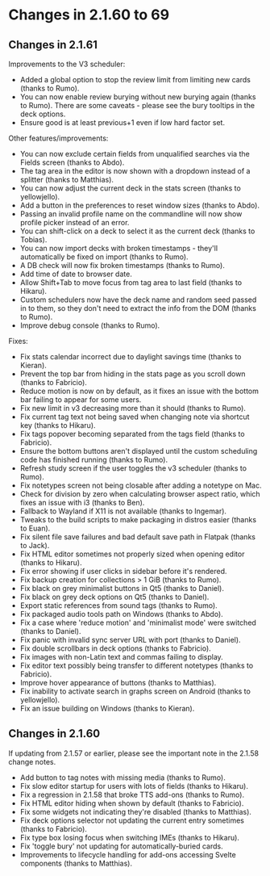 # Changes in 2.1.60 to 69

<!-- toc -->

## Changes in 2.1.61

Improvements to the V3 scheduler:

- Added a global option to stop the review limit from limiting new cards (thanks
  to Rumo).
- You can now enable review burying without new burying again (thanks to Rumo).
  There are some caveats - please see the bury tooltips in the deck options.
- Ensure good is at least previous+1 even if low hard factor set.

Other features/improvements:

- You can now exclude certain fields from unqualified searches via the Fields
  screen (thanks to Abdo).
- The tag area in the editor is now shown with a dropdown instead of a splitter
  (thanks to Matthias).
- You can now adjust the current deck in the stats screen (thanks to yellowjello).
- Add a button in the preferences to reset window sizes (thanks to Abdo).
- Passing an invalid profile name on the commandline will now show profile
  picker instead of an error.
- You can shift-click on a deck to select it as the current deck (thanks to
  Tobias).
- You can now import decks with broken timestamps - they'll automatically be
  fixed on import (thanks to Rumo).
- A DB check will now fix broken timestamps (thanks to Rumo).
- Add time of date to browser date.
- Allow Shift+Tab to move focus from tag area to last field (thanks to Hikaru).
- Custom schedulers now have the deck name and random seed passed in to them, so
  they don't need to extract the info from the DOM (thanks to Rumo).
- Improve debug console (thanks to Rumo).

Fixes:

- Fix stats calendar incorrect due to daylight savings time (thanks to Kieran).
- Prevent the top bar from hiding in the stats page as you scroll down (thanks
  to Fabricio).
- Reduce motion is now on by default, as it fixes an issue with the bottom bar
  failing to appear for some users.
- Fix new limit in v3 decreasing more than it should (thanks to Rumo).
- Fix current tag text not being saved when changing note via shortcut key
  (thanks to Hikaru).
- Fix tags popover becoming separated from the tags field (thanks to Fabricio).
- Ensure the bottom buttons aren't displayed until the custom scheduling code
  has finished running (thanks to Rumo).
- Refresh study screen if the user toggles the v3 scheduler (thanks to Rumo).
- Fix notetypes screen not being closable after adding a notetype on Mac.
- Check for division by zero when calculating browser aspect ratio, which fixes
  an issue with i3 (thanks to Ben).
- Fallback to Wayland if X11 is not available (thanks to Ingemar).
- Tweaks to the build scripts to make packaging in distros easier (thanks to
  Euan).
- Fix silent file save failures and bad default save path in Flatpak (thanks to
  Jack).
- Fix HTML editor sometimes not properly sized when opening editor (thanks to
  Hikaru).
- Fix error showing if user clicks in sidebar before it's rendered.
- Fix backup creation for collections > 1 GiB (thanks to Rumo).
- Fix black on grey minimalist buttons in Qt5 (thanks to Daniel).
- Fix black on grey deck options on Qt5 (thanks to Daniel).
- Export static references from sound tags (thanks to Rumo).
- Fix packaged audio tools path on Windows (thanks to Abdo).
- Fix a case where 'reduce motion' and 'minimalist mode' were switched (thanks
  to Daniel).
- Fix panic with invalid sync server URL with port (thanks to Daniel).
- Fix double scrollbars in deck options (thanks to Fabricio).
- Fix images with non-Latin text and commas failing to display.
- Fix editor text possibly being transfer to different notetypes (thanks to
  Fabricio).
- Improve hover appearance of buttons (thanks to Matthias).
- Fix inability to activate search in graphs screen on Android (thanks to
  yellowjello).
- Fix an issue building on Windows (thanks to Kieran).


## Changes in 2.1.60

If updating from 2.1.57 or earlier, please see the important note in the 2.1.58 change notes.

- Add button to tag notes with missing media (thanks to Rumo).
- Fix slow editor startup for users with lots of fields (thanks to Hikaru).
- Fix a regression in 2.1.58 that broke TTS add-ons (thanks to Rumo).
- Fix HTML editor hiding when shown by default (thanks to Fabricio).
- Fix some widgets not indicating they're disabled (thanks to Matthias).
- Fix deck options selector not updating the current entry sometimes (thanks to Fabricio).
- Fix type box losing focus when switching IMEs (thanks to Hikaru).
- Fix 'toggle bury' not updating for automatically-buried cards.
- Improvements to lifecycle handling for add-ons accessing Svelte components (thanks to Matthias).
